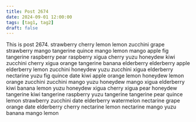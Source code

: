 ```yaml
---
title: Post 2674
date: 2024-09-01 12:00:00
tags: [tag1, tag2]
draft: false
---
```

This is post 2674.
strawberry
cherry
lemon
lemon
zucchini
grape
strawberry
mango
tangerine
quince
mango
lemon
mango
apple
fig
tangerine
raspberry
pear
raspberry
xigua
cherry
yuzu
honeydew
kiwi
zucchini
cherry
xigua
orange
tangerine
banana
elderberry
elderberry
apple
elderberry
lemon
zucchini
honeydew
yuzu
zucchini
xigua
elderberry
nectarine
yuzu
fig
quince
date
kiwi
apple
orange
lemon
honeydew
lemon
orange
zucchini
zucchini
mango
yuzu
honeydew
mango
xigua
elderberry
kiwi
banana
lemon
yuzu
honeydew
xigua
cherry
xigua
pear
honeydew
tangerine
kiwi
tangerine
raspberry
yuzu
tangerine
tangerine
pear
quince
lemon
strawberry
zucchini
date
elderberry
watermelon
nectarine
grape
orange
date
elderberry
cherry
nectarine
lemon
nectarine
mango
yuzu
banana
mango
lemon
